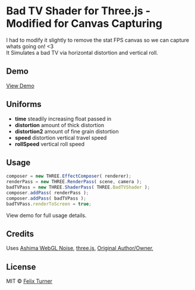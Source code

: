 # Bad TV Shader for Three.js - Modified for Canvas Capturing

I had to modify it slightly to remove the stat FPS canvas so we can capture whats going on! <3                                         
It Simulates a bad TV via horizontal distortion and vertical roll. 

## Demo

[View Demo](http://felixturner.github.io/bad-tv-shader/example/)

## Uniforms
* **time** steadily increasing float passed in
* **distortion** amount of thick distortion
* **distortion2** amount of fine grain distortion
* **speed** distortion vertical travel speed
* **rollSpeed** vertical roll speed


## Usage

```javascript
composer = new THREE.EffectComposer( renderer);
renderPass = new THREE.RenderPass( scene, camera );
badTVPass = new THREE.ShaderPass( THREE.BadTVShader );
composer.addPass( renderPass );
composer.addPass( badTVPass );
badTVPass.renderToScreen = true;
```

View demo for full usage details.

## Credits

Uses [Ashima WebGL Noise](https://github.com/ashima/webgl-noise), [three.js](https://github.com/mrdoob/three.js/), [Original Author/Owner](https://github.com/felixturner/bad-tv-shader), 

## License

MIT © [Felix Turner](http://airtight.cc)
